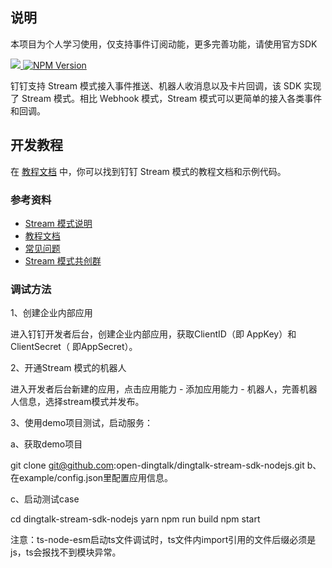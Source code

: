 ## 说明
本项目为个人学习使用，仅支持事件订阅动能，更多完善功能，请使用官方SDK

<p align="left">
  <a target="_blank" href="https://github.com/open-dingtalk/dingtalk-stream-sdk-nodejs/actions/workflows/publish.yml">
    <img src="https://img.shields.io/github/actions/workflow/status/open-dingtalk/dingtalk-stream-sdk-nodejs/publish.yml" />
  </a>

  <a target="_blank" href="https://www.npmjs.com/package/dingtalk-stream">
    <img alt="NPM Version" src="https://img.shields.io/npm/v/dingtalk-stream">
  </a>

</p>

钉钉支持 Stream 模式接入事件推送、机器人收消息以及卡片回调，该 SDK 实现了 Stream 模式。相比 Webhook 模式，Stream 模式可以更简单的接入各类事件和回调。

## 开发教程

在 [教程文档](https://opensource.dingtalk.com/developerpedia/docs/explore/tutorials/stream/overview) 中，你可以找到钉钉 Stream 模式的教程文档和示例代码。

### 参考资料

* [Stream 模式说明](https://opensource.dingtalk.com/developerpedia/docs/learn/stream/overview)
* [教程文档](https://opensource.dingtalk.com/developerpedia/docs/explore/tutorials/stream/overview)
* [常见问题](https://opensource.dingtalk.com/developerpedia/docs/learn/stream/faq)
* [Stream 模式共创群](https://opensource.dingtalk.com/developerpedia/docs/explore/support/?via=moon-group)

### 调试方法

1、创建企业内部应用

进入钉钉开发者后台，创建企业内部应用，获取ClientID（即 AppKey）和ClientSecret（ 即AppSecret）。

2、开通Stream 模式的机器人

进入开发者后台新建的应用，点击应用能力 - 添加应用能力 - 机器人，完善机器人信息，选择stream模式并发布。

3、使用demo项目测试，启动服务：

a、获取demo项目

 git clone git@github.com:open-dingtalk/dingtalk-stream-sdk-nodejs.git
b、在example/config.json里配置应用信息。

c、启动测试case

cd dingtalk-stream-sdk-nodejs
yarn
npm run build
npm start


注意：ts-node-esm启动ts文件调试时，ts文件内import引用的文件后缀必须是js，ts会报找不到模块异常。
